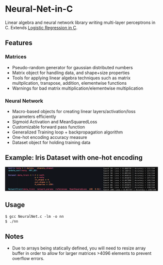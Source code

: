 # Neural-Net-in-C

Linear algebra and neural network library writing multi-layer perceptrons in C. Extends [Logistic Regression in C](https://github.com/AlephEleven/logistic-regression-in-C).

## Features

### Matrices

* Pseudo-random generator for gaussian distributed numbers
* Matrix object for handling data, and shape+size properties
* Tools for applying linear algebra techniques such as matrix multplication, transpose, addition, elementwise functions
* Warnings for bad matrix multiplication/elementwise multiplication

### Neural Network

* Macro-based objects for creating linear layers/activation/loss parameters efficiently
* Sigmoid Activation and MeanSquaredLoss
* Customizable forward pass function
* Generalized Training loop + backpropagation algorithm
* One-hot encoding accuracy measure
* Dataset object for holding training data


## Example: Iris Dataset with one-hot encoding


![alt text](https://github.com/AlephEleven/Neural-Net-in-C/blob/main/results.PNG?raw=true)

## Usage

```
$ gcc NeuralNet.c -lm -o nn
$ ./nn
```

## Notes

* Due to arrays being statically defined, you will need to resize array buffer in order to allow for larger matrices >4096 elements to prevent overflow errors.
